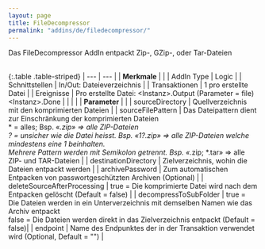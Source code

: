 ```yaml
---
layout: page
title: FileDecompressor
permalink: "addins/de/filedecompressor/"
---
```


Das FileDecompressor AddIn entpackt Zip-, GZip-, oder Tar-Dateien<br /><br />

{:.table .table-striped}
| --- | --- |
| __Merkmale__ | |
| AddIn Type | Logic |
| Schnittstellen | In/Out: Dateieverzeichnis |
| Transaktionen | 1 pro erstellte Datei |
| Ereignisse | Pro erstellte Datei: &lt;Instanz&gt;.Output (Parameter = file)<br /> &lt;Instanz&gt;.Done |
| | |
| __Parameter__ | |
| sourceDirectory | Quellverzeichnis mit den komprimierten Dateien |
| sourceFilePattern | Das Dateipattern dient zur Einschränkung der komprimierten Dateien<br /> * = alles; Bsp. «*.zip» => alle ZIP-Dateien<br />? = unsicher wie die Datei heisst. Bsp. «1?.zip» => alle ZIP-Dateien welche mindestens eine 1 beinhalten. <br />Mehrere Pattern werden mit Semikolon getrennt. Bsp. «*.zip; *.tar» => alle ZIP- und TAR-Dateien |
| destinationDirectory | Zielverzeichnis, wohin die Dateien entpackt werden |
| archivePassword | Zum automatischen Entpacken von passwortgeschützten Archiven (Optional) |
| deleteSourceAfterProcessing | true = Die komprimierte Datei wird nach dem Entpacken gelöscht (Default = false) | 
| decompressToSubFolder | true = Die Dateien werden in ein Unterverzeichnis mit demselben Namen wie das Archiv entpackt <br /> false = Die Dateien werden direkt in das Zielverzeichnis entpackt (Default = false)|
| endpoint | Name des Endpunktes der in der Transaktion verwendet wird (Optional, Default = "") |

<!-- 
### Anwendungsbeispiele 

ToDo
-->


